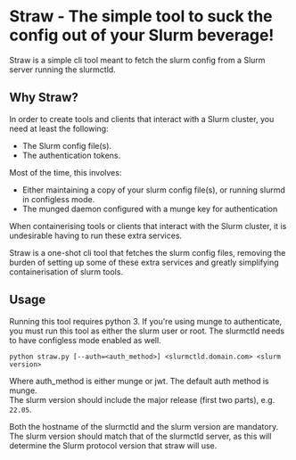 # Straw - The simple tool to suck the config out of your Slurm beverage!

Straw is a simple cli tool meant to fetch the slurm config from a Slurm server running the slurmctld.

## Why Straw?

In order to create tools and clients that interact with a Slurm cluster, you need at least the following:
* The Slurm config file(s).
* The authentication tokens.

Most of the time, this involves:
* Either maintaining a copy of your slurm config file(s), or running slurmd in configless mode.
* The munged daemon configured with a munge key for authentication

When containerising tools or clients that interact with the Slurm cluster, it is undesirable having to run
these extra services.

Straw is a one-shot cli tool that fetches the slurm config files, removing the burden of setting up some of these extra services
and greatly simplifying containerisation of slurm tools.

## Usage

Running this tool requires python 3. If you're using munge to authenticate, you must run this tool as either
the slurm user or root. The slurmctld needs to have configless mode enabled as well.

```
python straw.py [--auth=<auth_method>] <slurmctld.domain.com> <slurm version>
```

Where auth\_method is either munge or jwt. The default auth method is munge.  
The slurm version should include the major release (first two parts), e.g. `22.05`.

Both the hostname of the slurmctld and the slurm version are mandatory. The slurm version should match that of
the slurmctld server, as this will determine the Slurm protocol version that straw will use.

